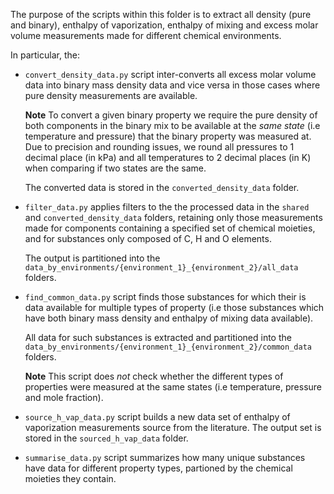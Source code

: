 The purpose of the scripts within this folder is to extract all density (pure and binary), enthalpy of vaporization,
enthalpy of mixing and excess molar volume measurements made for different chemical environments.

In particular, the:

* ``convert_density_data.py`` script inter-converts all excess molar volume data into binary mass density data
  and vice versa in those cases where pure density measurements are available.
  
  **Note** To convert a given binary property we require the pure density of both components in the binary mix to
  be available at the *same state* (i.e temperature and pressure) that the binary property was measured at. Due to
  precision and rounding issues, we round all pressures to 1 decimal place (in kPa) and all temperatures to 2 decimal
  places (in K) when comparing if two states are the same.
  
  The converted data is stored in the ``converted_density_data`` folder.
  
* ``filter_data.py`` applies filters to the the processed data in the ``shared`` and `converted_density_data`
  folders, retaining only those measurements made for components containing a specified set of chemical moieties, 
  and for substances only composed of C, H and O elements. 
  
  The output is partitioned into the  `data_by_environments/{environment_1}_{environment_2}/all_data` folders.

* ``find_common_data.py`` script finds those substances for which their is data available for multiple types of property 
  (i.e those substances which have both binary mass density and enthalpy of mixing data available).

  All data for such substances is extracted and partitioned into the `data_by_environments/{environment_1}_{environment_2}/common_data` 
  folders.
  
  **Note** This script does *not* check whether the different types of properties were measured at the same states (i.e
  temperature, pressure and mole fraction).
  
* ``source_h_vap_data.py`` script builds a new data set of enthalpy of vaporization measurements source from the
  literature. The output set is stored in the ``sourced_h_vap_data`` folder.

* ``summarise_data.py`` script summarizes how many unique substances have data for different property types, partioned
  by the chemical moieties they contain.
